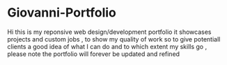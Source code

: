 # Giovanni-Portfolio
Hi this is my reponsive web design/development portfolio it showcases projects and custom jobs , to show my quality of work so to give potentiall clients 
a good idea of what I can do and to which extent my skills go , please note the portfolio will forever be updated and refined 

